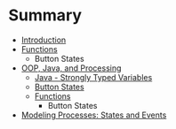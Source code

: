 # Summary

* [Introduction](README.md)
* [Functions](functions.md)
   * Button States
* [OOP, Java, and Processing](chapter1.md)
   * [Java - Strongly Typed Variables](java_-_strongly_typed_variables.md)
   * [Button States](button_states.md)
   * [Functions](functions.md)
       * Button States
* [Modeling Processes:  States and Events](modeling_states_and_events.md)

